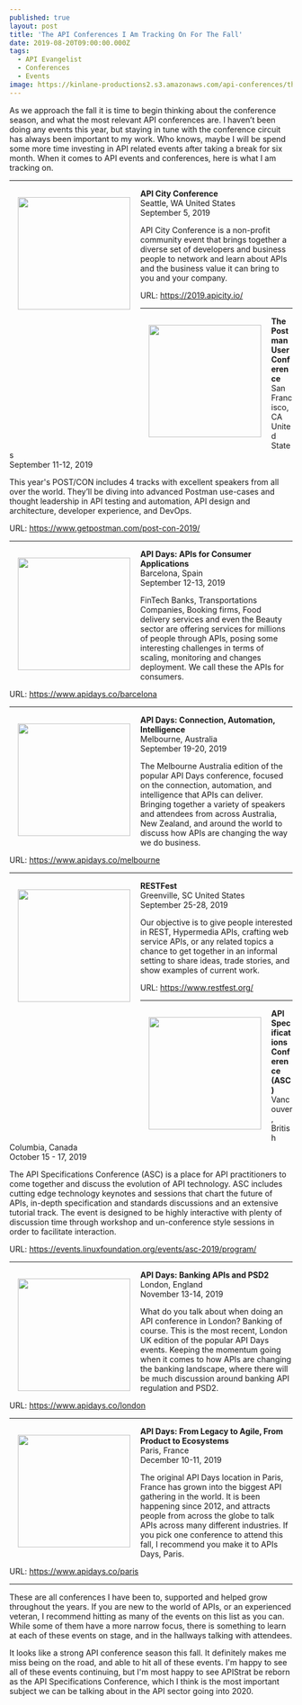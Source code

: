 ```yaml
---
published: true
layout: post
title: 'The API Conferences I Am Tracking On For The Fall'
date: 2019-08-20T09:00:00.000Z
tags:
  - API Evangelist
  - Conferences
  - Events
image: https://kinlane-productions2.s3.amazonaws.com/api-conferences/the-postman-users-conference-2019.png
---
```

As we approach the fall it is time to begin thinking about the conference season, and what the most relevant API conferences are. I haven’t been doing any events this year, but staying in tune with the conference circuit has always been important to my work. Who knows, maybe I will be spend some more time investing in API related events after taking a break for six month. When it comes to API events and conferences, here is what I am tracking on.

<hr>

<img src="https://kinlane-productions2.s3.amazonaws.com/api-conferences/api-city-conference-seattle-2019.png" align="left" width="200" style="padding: 15px;">
<strong>API City Conference</strong><br>
Seattle, WA United States<br>
September 5, 2019

API City Conference is a non-profit community event that brings together a diverse set of developers and business people to network and learn about APIs and the business value it can bring to you and your company.

URL: <a href="https://2019.apicity.io/">https://2019.apicity.io/</a>

<hr>

<img src="https://kinlane-productions2.s3.amazonaws.com/api-conferences/the-postman-users-conference-2019.png" align="left" width="200" style="padding: 15px;">
<strong>The Postman User Conference</strong><br>
San Francisco, CA United States<br>
September 11-12, 2019<br>

This year's POST/CON includes 4 tracks with excellent speakers from all over the world. They’ll be diving into advanced Postman use-cases and thought leadership in API testing and automation, API design and architecture, developer experience, and DevOps.

URL: <a href="https://www.getpostman.com/post-con-2019/">https://www.getpostman.com/post-con-2019/</a>

<hr>

<img src="https://kinlane-productions2.s3.amazonaws.com/api-conferences/api-days-barcelona-2019.png" align="left" width="200" style="padding: 15px;">
<strong>API Days: APIs for Consumer Applications</strong><br>
Barcelona, Spain<br>
September 12-13, 2019<br>

FinTech Banks, Transportations Companies, Booking firms, Food delivery services and even the Beauty sector are offering services for millions of people through APIs, posing some interesting challenges in terms of scaling, monitoring and changes deployment. We call these the APIs for consumers.

URL: <a href="https://www.apidays.co/barcelona">https://www.apidays.co/barcelona</a>

<hr>

<img src="https://kinlane-productions2.s3.amazonaws.com/api-conferences/api-days-melbourne-2019.png" align="left" width="200" style="padding: 15px;">
<strong>API Days: Connection, Automation, Intelligence</strong><br>
Melbourne, Australia<br>
September 19-20, 2019<br>

The Melbourne Australia edition of the popular API Days conference, focused on the connection, automation, and intelligence that APIs can deliver. Bringing together a variety of speakers and attendees from across Australia, New Zealand, and around the world to discuss how APIs are changing the way we do business.

URL: <a href="https://www.apidays.co/melbourne">https://www.apidays.co/melbourne</a>

<hr>

<img src="https://kinlane-productions2.s3.amazonaws.com/api-conferences/api-city-conference-seattle-2019.png" align="left" width="200" style="padding: 15px;">
<strong>RESTFest</strong><br>
Greenville, SC United States<br>
September 25-28, 2019<br>

Our objective is to give people interested in REST, Hypermedia APIs, crafting web service APIs, or any related topics a chance to get together in an informal setting to share ideas, trade stories, and show examples of current work.

URL: <a href="https://www.restfest.org/">https://www.restfest.org/</a>

<hr>

<img src="https://kinlane-productions2.s3.amazonaws.com/api-conferences/api-specifications-conference.png" align="left" width="200" style="padding: 15px;">
<strong>API Specifications Conference (ASC)</strong><br>
Vancouver, British Columbia, Canada<br>
October 15 - 17, 2019<br>

The API Specifications Conference (ASC) is a place for API practitioners to come together and discuss the evolution of API technology. ASC includes cutting edge technology keynotes and sessions that chart the future of APIs, in-depth specification and standards discussions and an extensive tutorial track. The event is designed to be highly interactive with plenty of discussion time through workshop and un-conference style sessions in order to facilitate interaction.

URL: <a href="https://events.linuxfoundation.org/events/asc-2019/program/">https://events.linuxfoundation.org/events/asc-2019/program/</a>

<hr>

<img src="https://kinlane-productions2.s3.amazonaws.com/api-conferences/api-days-london-2019.png" align="left" width="200" style="padding: 15px;">
<strong>API Days: Banking APIs and PSD2</strong><br>
London, England<br>
November 13-14, 2019<br>

What do you talk about when doing an API conference in London? Banking of course. This is the most recent, London UK edition of the popular API Days events. Keeping the momentum going when it comes to how APIs are changing the banking landscape, where there will be much discussion around banking API regulation and PSD2.

URL: <a href="https://www.apidays.co/london">https://www.apidays.co/london</a>

<hr>

<img src="https://kinlane-productions2.s3.amazonaws.com/api-conferences/api-days-paris-2019.png" align="left" width="200" style="padding: 15px;">
<strong>API Days: From Legacy to Agile, From Product to Ecosystems</strong><br>
Paris, France<br>
December 10-11, 2019<br>

The original API Days location in Paris, France has grown into the biggest API gathering in the world. It is been happening since 2012, and attracts people from across the globe to talk APIs across many different industries. If you pick one conference to attend this fall, I recommend you make it to APIs Days, Paris.

URL: <a href="https://www.apidays.co/paris">https://www.apidays.co/paris</a>

<hr>

These are all conferences I have been to, supported and helped grow throughout the years. If you are new to the world of APIs, or an experienced veteran, I recommend hitting as many of the events on this list as you can. While some of them have a more narrow focus, there is something to learn at each of these events on stage, and in the hallways talking with attendees.

It looks like a strong API conference season this fall. It definitely makes me miss being on the road, and able to hit all of these events. I'm happy to see all of these events continuing, but I'm most happy to see APIStrat be reborn as the API Specifications Conference, which I think is the most important subject we can be talking about in the API sector going into 2020.
